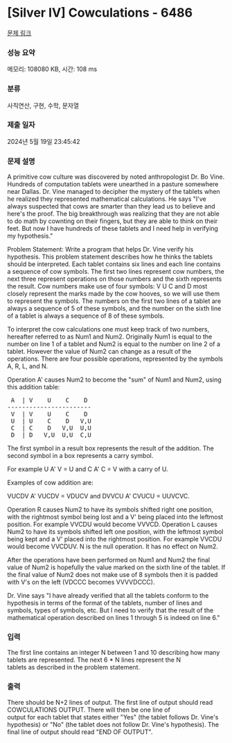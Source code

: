 # [Silver IV] Cowculations - 6486 

[문제 링크](https://www.acmicpc.net/problem/6486) 

### 성능 요약

메모리: 108080 KB, 시간: 108 ms

### 분류

사칙연산, 구현, 수학, 문자열

### 제출 일자

2024년 5월 19일 23:45:42

### 문제 설명

<p>A primitive cow culture was discovered by noted anthropologist Dr. Bo Vine.  Hundreds of computation tablets were unearthed in a pasture somewhere near Dallas.  Dr. Vine managed to decipher the mystery of the tablets when he realized they represented mathematical calculations.  He says "I've always suspected that cows are smarter than they lead us to believe and here's the proof.  The big breakthrough was realizing that they are not able to do math by cownting on their fingers, but they are able to think on their feet.  But now I have hundreds of these tablets and I need help in verifying my hypothesis."  </p>

<p>Problem Statement: Write a program that helps Dr. Vine verify his hypothesis.  This problem statement describes how he thinks the tablets should be interpreted.  Each tablet contains six lines and each line contains a sequence of cow symbols.  The first two lines represent cow numbers, the next three represent operations on those numbers and the sixth represents the result. Cow numbers make use of four symbols: V U C and D most closely represent the marks made by the cow hooves, so we will use them to represent the symbols.  The numbers on the first two lines of a tablet are always a sequence of 5 of these symbols, and the number on the sixth line of a tablet is always a sequence of 8 of these symbols. </p>

<p>To interpret the cow calculations one must keep track of two numbers, hereafter referred to as Num1 and Num2.  Originally Num1 is equal to the number on line 1 of a tablet and Num2 is equal to the number on line 2 of a tablet.  However the value of Num2 can change as a result of the<br>
operations.  There are four possible operations, represented by the symbols A, R, L, and N.  </p>

<p>Operation  A' causes Num2 to become the "sum" of Num1 and Num2, using this addition table:</p>

<pre> A  | V    U    C    D
-----------------------
 V  | V    U    C    D
 U  | U    C    D   V,U
 C  | C    D   V,U  U,U
 D  | D   V,U  U,U  C,U</pre>

<p>The first symbol in a result box represents the result of the addition. The second symbol in a box represents a carry symbol.  </p>

<p>For example U  A' V = U and C  A' C = V with a carry of U. </p>

<p>Examples of cow addition are:  </p>

<p>VUCDV   A'  VUCDV  =  VDUCV  and   DVVCU   A'  CVUCU  = UUVCVC.</p>

<p>Operation R causes Num2 to have its symbols shifted right one position, with the rightmost symbol being lost and a  V' being placed into the leftmost position.  For example VVCDU would become VVVCD.  Operation L causes Num2 to have its symbols shifted left one position, with the leftmost symbol being kept and a  V' placed into the rightmost position.  For example VVCDU would become VVCDUV.  N is the null operation. It has no effect on Num2.</p>

<p>After the operations have been performed on Num1 and Num2 the final value of Num2 is hopefully the value marked on the sixth line of the tablet.  If the final value of Num2 does not make use of 8 symbols then it is padded with V's on the left (VDCCC becomes VVVVDCCC).</p>

<p>Dr. Vine says "I have already verified that all the tablets conform to the hypothesis in terms of the format of the tablets, number of lines and symbols, types of symbols, etc.  But I need to verify that the result of the mathematical operation described on lines 1 through 5 is indeed on line 6."</p>

### 입력 

 <p>The first line contains an integer N between 1 and 10 describing how many tablets are represented. The next 6 * N lines represent the N<br>
tablets as described in the problem statement.</p>

### 출력 

 <p>There should be N+2 lines of output. The first line of output should read COWCULATIONS OUTPUT. There will then be one line of<br>
output for each tablet that states either "Yes" (the tablet follows Dr. Vine's hypothesis) or "No" (the tablet does not follow Dr. Vine's hypothesis). The final line of output should read "END OF OUTPUT".</p>

